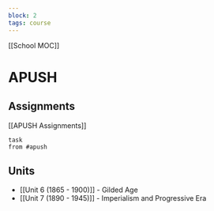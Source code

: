```yaml
---
block: 2
tags: course
---
```


[[School MOC]]
# APUSH

## Assignments 
[[APUSH Assignments]]
```dataview
task
from #apush
```

## Units

- [[Unit 6 (1865 - 1900)]] - Gilded Age
- [[Unit 7 (1890 - 1945)]] - Imperialism and Progressive Era

